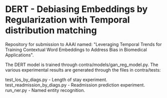 # DERT - Debiasing Embeddings by Regularization with Temporal distribution matching

Repository for submission to AAAI named: "Leveraging Temporal Trends for Training Contextual Word Embeddings to
Address Bias in Biomedical Applications".

The DERT model is trained through contra/models/gan_reg_model.py.
The various experimental results are generated through the files in contra/tests:

test_los_by_diags.py - Length of stay experiment.
test_readmission_by_diags.py - Readmission prediction experiment.
run_ner.py - Named entity recognition.

